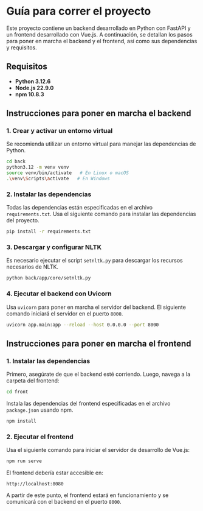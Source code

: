 # Guía para correr el proyecto

Este proyecto contiene un backend desarrollado en Python con FastAPI y un frontend desarrollado con Vue.js. A continuación, se detallan los pasos para poner en marcha el backend y el frontend, así como sus dependencias y requisitos.

## Requisitos

- **Python 3.12.6**
- **Node.js 22.9.0**
- **npm 10.8.3**

## Instrucciones para poner en marcha el backend

### 1. Crear y activar un entorno virtual

Se recomienda utilizar un entorno virtual para manejar las dependencias de Python.

```bash
cd back
python3.12 -m venv venv
source venv/bin/activate   # En Linux o macOS
.\venv\Scripts\activate   # En Windows
```

### 2. Instalar las dependencias

Todas las dependencias están especificadas en el archivo `requirements.txt`. Usa el siguiente comando para instalar las dependencias del proyecto.

```bash
pip install -r requirements.txt
```

### 3. Descargar y configurar NLTK

Es necesario ejecutar el script `setnltk.py` para descargar los recursos necesarios de NLTK.

```bash
python back/app/core/setnltk.py
```

### 4. Ejecutar el backend con Uvicorn

Usa `uvicorn` para poner en marcha el servidor del backend. El siguiente comando iniciará el servidor en el puerto `8000`.

```bash
uvicorn app.main:app --reload --host 0.0.0.0 --port 8000
```

## Instrucciones para poner en marcha el frontend

### 1. Instalar las dependencias

Primero, asegúrate de que el backend esté corriendo. Luego, navega a la carpeta del frontend:

```bash
cd front
```

Instala las dependencias del frontend especificadas en el archivo `package.json` usando npm.

```bash
npm install
```

### 2. Ejecutar el frontend

Usa el siguiente comando para iniciar el servidor de desarrollo de Vue.js:

```bash
npm run serve
```

El frontend debería estar accesible en:

```
http://localhost:8080
```

A partir de este punto, el frontend estará en funcionamiento y se comunicará con el backend en el puerto `8000`.